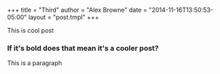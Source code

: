 +++
title = "Third"
author = "Alex Browne"
date = "2014-11-16T13:50:53-05:00"
layout = "post.tmpl"
+++

This is cool post

### If it's bold does that mean it's a cooler post?

This is a paragraph
